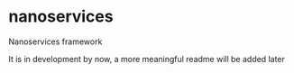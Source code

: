 # nanoservices

Nanoservices framework

It is in development by now, a more meaningful readme will be added later
